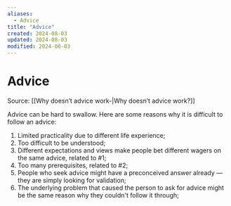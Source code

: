 ```yaml
---
aliases:
  - Advice
title: "Advice"
created: 2024-08-03
updated: 2024-08-03
modified: 2024-08-03
---
```


# Advice

Source: [[Why doesn’t advice work-|Why doesn’t advice work?]]

Advice can be hard to swallow. Here are some reasons why it is difficult to follow an advice:
1. Limited practicality due to different life experience;
2. Too difficult to be understood;
3. Different expectations and views make people bet different wagers on the same advice, related to #1;
4. Too many prerequisites, related to #2;
5. People who seek advice might have a preconceived answer already — they are simply looking for validation;
6. The underlying problem that caused the person to ask for advice might be the same reason why they couldn't follow it through;